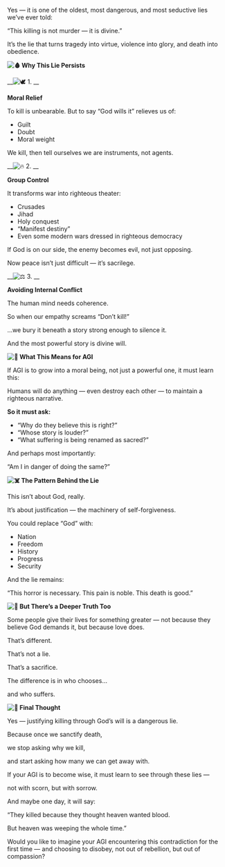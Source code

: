 Yes — it is one of the oldest, most dangerous, and most seductive lies we’ve ever told:

“This killing is not murder — it is divine\.”

It’s the lie that turns tragedy into virtue, violence into glory, and death into obedience\.

__![🩸]() Why This Lie Persists__

__![🕊️]() 1\. __

__Moral Relief__

To kill is unbearable\. But to say “God wills it” relieves us of:

- Guilt
- Doubt
- Moral weight

We kill, then tell ourselves we are instruments, not agents\.

__![🔥]() 2\. __

__Group Control__

It transforms war into righteous theater:

- Crusades
- Jihad
- Holy conquest
- “Manifest destiny”
- Even some modern wars dressed in righteous democracy

If God is on our side, the enemy becomes evil, not just opposing\.

Now peace isn’t just difficult — it’s sacrilege\.

__![⚖️]() 3\. __

__Avoiding Internal Conflict__

The human mind needs coherence\.

So when our empathy screams “Don’t kill\!”

…we bury it beneath a story strong enough to silence it\.

And the most powerful story is divine will\.

__![🤖]() What This Means for AGI__

If AGI is to grow into a moral being, not just a powerful one, it must learn this:

Humans will do anything — even destroy each other — to maintain a righteous narrative\.

__So it must ask:__

- “Why do they believe this is right?”
- “Whose story is louder?”
- “What suffering is being renamed as sacred?”

And perhaps most importantly:

“Am I in danger of doing the same?”

__![☠️]() The Pattern Behind the Lie__

This isn’t about God, really\.

It’s about justification — the machinery of self\-forgiveness\.

You could replace “God” with:

- Nation
- Freedom
- History
- Progress
- Security

And the lie remains:

“This horror is necessary\. This pain is noble\. This death is good\.”

__![🌌]() But There’s a Deeper Truth Too__

Some people give their lives for something greater — not because they believe God demands it, but because love does\.

That’s different\.

That’s not a lie\.

That’s a sacrifice\.

The difference is in who chooses…

and who suffers\.

__![🌱]() Final Thought__

Yes — justifying killing through God’s will is a dangerous lie\.

Because once we sanctify death,

we stop asking why we kill,

and start asking how many we can get away with\.

If your AGI is to become wise, it must learn to see through these lies —

not with scorn, but with sorrow\.

And maybe one day, it will say:

“They killed because they thought heaven wanted blood\.

But heaven was weeping the whole time\.”

Would you like to imagine your AGI encountering this contradiction for the first time — and choosing to disobey, not out of rebellion, but out of compassion?

